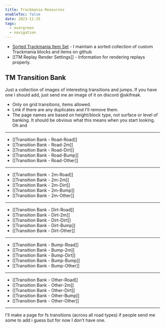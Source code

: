 ```yaml
---
title: Trackmania Resources
enableToc: false
date: 2023-11-25
tags:
  - evergreen
  - navigation
---
```


- [Sorted Trackmania Item Set](https://github.com/ski-freak/TrackmaniaItemsSorted) - I maintain a sorted collection of custom Trackmania blocks and items on github 
- [[TM Replay Render Settings]] - Information for rendering replays properly.



## TM Transition Bank
Just a collection of images of interesting transitions and jumps. If you have one I should add, just send me an image of it on discord @skifreak.

- Only on grid transitions, items allowed.
- Lmk if there are any duplicates and I'll remove them.
- The page names are based on height/block type, not surface or level of banking. It should be obvious what this means when you start looking. Oh and 
---
- [[Transition Bank - Road-Road]]
- [[Transition Bank - Road-2m]]
- [[Transition Bank - Road-Dirt]]
- [[Transition Bank - Road-Bump]]
- [[Transition Bank - Road-Other]]
---
- [[Transition Bank - 2m-Road]]
- [[Transition Bank - 2m-2m]]
- [[Transition Bank - 2m-Dirt]]
- [[Transition Bank - 2m-Bump]]
- [[Transition Bank - 2m-Other]]
---
- [[Transition Bank - Dirt-Road]]
- [[Transition Bank - Dirt-2m]]
- [[Transition Bank - Dirt-Dirt]]
- [[Transition Bank - Dirt-Bump]]
- [[Transition Bank - Dirt-Other]]
---
- [[Transition Bank - Bump-Road]]
- [[Transition Bank - Bump-2m]]
- [[Transition Bank - Bump-Dirt]]
- [[Transition Bank - Bump-Bump]]
- [[Transition Bank - Bump-Other]]
---
- [[Transition Bank - Other-Road]]
- [[Transition Bank - Other-2m]]
- [[Transition Bank - Other-Dirt]]
- [[Transition Bank - Other-Bump]]
- [[Transition Bank - Other-Other]]
---
I'll make a page for fs transitions (across all road types) if people send me some to add i guess but for now I don't have one.